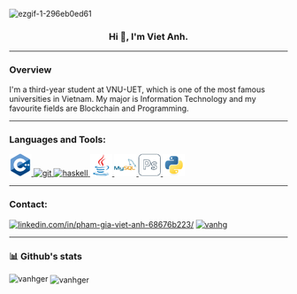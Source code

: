 ![ezgif-1-296eb0ed61](https://user-images.githubusercontent.com/71112028/220695963-6071d0fe-0218-42b8-b868-8c88d8c4f2e5.gif)


<h3 align="center">Hi 👋, I'm Viet Anh.</h3>

----

### Overview
I'm a third-year student at VNU-UET, which is one of the most famous universities in Vietnam. My major is
Information Technology and my favourite fields are Blockchain and Programming.

----

### Languages and Tools:

<p align="left"> <a href="https://www.w3schools.com/cpp/" target="_blank" rel="noreferrer"> <img src="https://raw.githubusercontent.com/devicons/devicon/master/icons/cplusplus/cplusplus-original.svg" alt="cplusplus" width="40" height="40"/> </a> <a href="https://git-scm.com/" target="_blank" rel="noreferrer"> <img src="https://www.vectorlogo.zone/logos/git-scm/git-scm-icon.svg" alt="git" width="40" height="40"/> </a> <a href="https://www.haskell.org/" target="_blank" rel="noreferrer"> <img src="https://upload.wikimedia.org/wikipedia/commons/1/1c/Haskell-Logo.svg" alt="haskell" width="40" height="40"/> </a> <a href="https://www.java.com" target="_blank" rel="noreferrer"> <img src="https://raw.githubusercontent.com/devicons/devicon/master/icons/java/java-original.svg" alt="java" width="40" height="40"/> </a> <a href="https://www.mysql.com/" target="_blank" rel="noreferrer"> <img src="https://raw.githubusercontent.com/devicons/devicon/master/icons/mysql/mysql-original-wordmark.svg" alt="mysql" width="40" height="40"/> </a> <a href="https://www.photoshop.com/en" target="_blank" rel="noreferrer"> <img src="https://raw.githubusercontent.com/devicons/devicon/master/icons/photoshop/photoshop-line.svg" alt="photoshop" width="40" height="40"/> </a> <a href="https://www.python.org" target="_blank" rel="noreferrer"> <img src="https://raw.githubusercontent.com/devicons/devicon/master/icons/python/python-original.svg" alt="python" width="40" height="40"/> </a> </p>

----

### Contact:
<p align="left">
<a href="https://linkedin.com/in/pham-gia-viet-anh-68676b223/" target="blank"><img align="center" src="https://raw.githubusercontent.com/rahuldkjain/github-profile-readme-generator/master/src/images/icons/Social/linked-in-alt.svg" alt="linkedin.com/in/pham-gia-viet-anh-68676b223/" height="30" width="40" /></a>
<a href="https://www.youtube.com/channel/UCQrH1wlRdoziACRrgRI3QxA" target="blank"><img align="center" src="https://raw.githubusercontent.com/rahuldkjain/github-profile-readme-generator/master/src/images/icons/Social/youtube.svg" alt="vanhg" height="30" width="40" /></a>
</p>

----

### 📊 Github's stats

<p><img align="left" src="https://github-readme-stats.vercel.app/api/top-langs?username=vanhger&show_icons=true&locale=en&layout=compact" alt="vanhger" /></p>
<p>&nbsp;<img align="center" src="https://github-readme-stats.vercel.app/api?username=vanhger&show_icons=true&locale=en" alt="vanhger" /></p>
